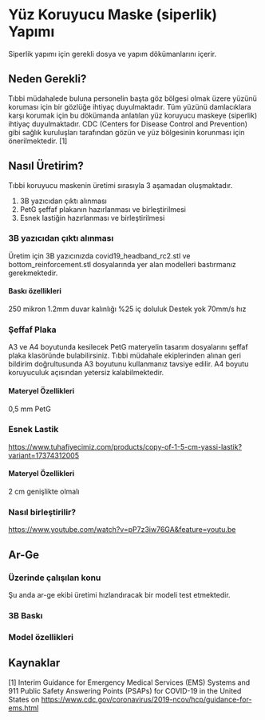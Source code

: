 # Yüz Koruyucu Maske (siperlik) Yapımı

Siperlik yapımı için gerekli dosya ve yapım dökümanlarını içerir.

## Neden Gerekli?

Tıbbi müdahalede buluna personelin başta göz bölgesi olmak üzere yüzünü koruması için bir gözlüğe ihtiyaç duyulmaktadır. Tüm yüzünü damlacıklara karşı korumak için bu dökümanda anlatılan yüz koruyucu maskeye (siperlik) ihtiyaç duyulmaktadır.
CDC (Centers for Disease Control and Prevention) gibi sağlık kuruluşları tarafından gözün ve yüz bölgesinin korunması için önerilmektedir. [1]

## Nasıl Üretirim?

  Tıbbi koruyucu maskenin üretimi sırasıyla 3 aşamadan oluşmaktadır. 
  1) 3B yazıcıdan çıktı alınması
  2) PetG şeffaf plakanın hazırlanması ve birleştirilmesi
  3) Esnek lastiğin hazırlanması ve birleştirilmesi

### 3B yazıcıdan çıktı alınması

Üretim için 3B yazıcınızda covid19_headband_rc2.stl ve bottom_reinforcement.stl dosyalarında yer alan modelleri bastırmanız gerekmektedir.

#### Baskı özellikleri

250 mikron
1.2mm duvar kalınlığı
%25 iç doluluk
Destek yok
70mm/s hız

### Şeffaf Plaka

A3 ve A4 boyutunda kesilecek PetG materyelin tasarım dosyalarını şeffaf plaka klasöründe bulabilirsiniz. Tıbbi müdahale ekiplerinden alınan geri bildirim doğrultusunda A3 boyutunu kullanmanız tavsiye edilir. A4 boyutu koruyuculuk açısından yetersiz kalabilmektedir.

#### Materyel Özellikleri

0,5 mm PetG

### Esnek Lastik

https://www.tuhafiyecimiz.com/products/copy-of-1-5-cm-yassi-lastik?variant=17374312005

#### Materyel Özellikleri
2 cm genişlikte olmalı

### Nasıl birleştirilir?

https://www.youtube.com/watch?v=pP7z3iw76GA&feature=youtu.be

## Ar-Ge

### Üzerinde çalışılan konu

Şu anda ar-ge ekibi üretimi hızlandıracak bir modeli test etmektedir.

### 3B Baskı

### Model özellikleri

## Kaynaklar
<a id="1">[1]</a> Interim Guidance for Emergency Medical Services (EMS) Systems and 911 Public Safety Answering Points (PSAPs) for COVID-19 in the United States on https://www.cdc.gov/coronavirus/2019-ncov/hcp/guidance-for-ems.html
